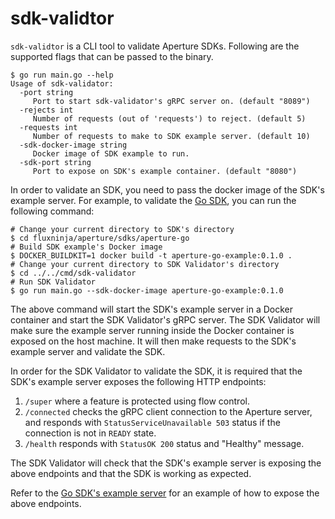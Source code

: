 # sdk-validtor

`sdk-validtor` is a CLI tool to validate Aperture SDKs. Following are the
supported flags that can be passed to the binary.

```shell
$ go run main.go --help
Usage of sdk-validator:
  -port string
     Port to start sdk-validator's gRPC server on. (default "8089")
  -rejects int
     Number of requests (out of 'requests') to reject. (default 5)
  -requests int
     Number of requests to make to SDK example server. (default 10)
  -sdk-docker-image string
     Docker image of SDK example to run.
  -sdk-port string
     Port to expose on SDK's example container. (default "8080")
```

In order to validate an SDK, you need to pass the docker image of the SDK's
example server. For example, to validate the [Go SDK](../../sdks/aperture-go),
you can run the following command:

```shell
# Change your current directory to SDK's directory
$ cd fluxninja/aperture/sdks/aperture-go
# Build SDK example's Docker image
$ DOCKER_BUILDKIT=1 docker build -t aperture-go-example:0.1.0 .
# Change your current directory to SDK Validator's directory
$ cd ../../cmd/sdk-validator
# Run SDK Validator
$ go run main.go --sdk-docker-image aperture-go-example:0.1.0
```

The above command will start the SDK's example server in a Docker container and
start the SDK Validator's gRPC server. The SDK Validator will make sure the
example server running inside the Docker container is exposed on the host
machine. It will then make requests to the SDK's example server and validate the
SDK.

In order for the SDK Validator to validate the SDK, it is required that the
SDK's example server exposes the following HTTP endpoints:

1. `/super` where a feature is protected using flow control.
2. `/connected` checks the gRPC client connection to the Aperture server, and
   responds with `StatusServiceUnavailable 503` status if the connection is not
   in `READY` state.
3. `/health` responds with `StatusOK 200` status and "Healthy" message.

The SDK Validator will check that the SDK's example server is exposing the above
endpoints and that the SDK is working as expected.

Refer to the [Go SDK's example server](../../sdks/aperture-go/example/main.go)
for an example of how to expose the above endpoints.
